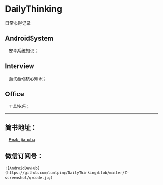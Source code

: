 # DailyThinking
日常心得记录

## AndroidSystem

    安卓系统知识；
   
## Interview

    面试基础核心知识；
    
## Office

    工具技巧；

------------------------

## 简书地址：

    [Peak_jianshu](https://www.jianshu.com/u/1484bd1b3903)

## 微信订阅号：

    ![AndroidDevHub](https://github.com/cumtping/DailyThinking/blob/master/Z-screenshot/qrcode.jpg)
